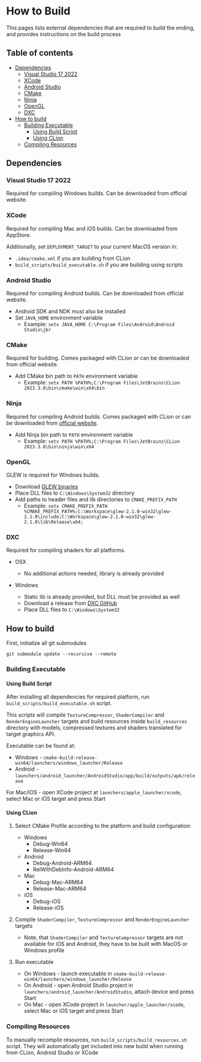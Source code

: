 # How to Build

This pages lists external dependencies that are required to build the ending, and provides instructions on the build process

## Table of contents

* [Dependencies](#dependencies)
  * [Visual Studio 17 2022](#visual-studio-17-2022)
  * [XCode](#xcode)
  * [Android Studio](#android-studio)
  * [CMake](#cmake)
  * [Ninja](#ninja)
  * [OpenGL](#opengl)
  * [DXC](#dxc)
* [How to build](#how-to-build-1)
  * [Building Executable](#building-executable)
    * [Using Build Script](#using-build-script) 
    * [Using CLion](#using-clion)
  * [Compiling Resources](#compiling-resources)

## Dependencies

### Visual Studio 17 2022

Required for compiling Windows builds. Can be downloaded from official website.

### XCode

Required for compiling Mac and iOS builds. Can be downloaded from AppStore.

Additionally, set `DEPLOYMENT_TARGET` to your current MacOS version in:
* `.idea/cmake.xml` if you are building from CLion
* `build_scripts/build_executable.sh` if you are building using scripts

### Android Studio

Required for compiling Android builds. Can be downloaded from official website.

* Android SDK and NDK must also be installed
* Set `JAVA_HOME` environment variable
  * Example: `setx JAVA_HOME C:\Program Files\Android\Android Studio\jbr`

### CMake

Required for building. Comes packaged with CLion or can be downloaded from official website.

* Add CMake bin path to `PATH` environment variable
  * Example: `setx PATH %PATH%;C:\Program Files\JetBrains\CLion 2023.3.6\bin\cmake\win\x64\bin`

### Ninja

Required for compiling Android builds. Comes packaged with CLion or can be downloaded from [official website](https://ninja-build.org/).

* Add Ninja bin path to `PATH` environment variable
  * Example: `setx PATH %PATH%;C:\Program Files\JetBrains\CLion 2023.3.6\bin\ninja\win\x64`

### OpenGL

GLEW is required for Windows builds.

  * Download [GLEW binaries](http://glew.sourceforge.net/index.html)
  * Place DLL files to `C:\Windows\System32` directory
  * Add paths to header files and lib directories to `CMAKE_PREFIX_PATH`
    * Example: `setx CMAKE_PREFIX_PATH %CMAKE_PREFIX_PATH%;C:\Workspace\glew-2.1.0-win32\glew-2.1.0\include;C:\Workspace\glew-2.1.0-win32\glew-2.1.0\lib\Release\x64;`

### DXC

Required for compiling shaders for all platforms.

* OSX
  * No additional actions needed, library is already provided

* Windows
  * Static lib is already provided, but DLL must be provided as well
  * Download a release from [DXC GitHub](https://github.com/microsoft/DirectXShaderCompiler)
  * Place DLL files to `C:\Windows\System32`

## How to build

First, initialize all git submodules

```
git submodule update --recursive --remote
```

### Building Executable

#### Using Build Script

After installing all dependencies for required platform, run `build_scripts/build_executable.sh` script.

This scripts will compile `TextureCompressor`, `ShaderCompiler` and `RenderEngineLauncher` targets and build resources inside `build_resources` directory
with models, compressed textures and shaders translated for target graphics API.

Executable can be found at:
* Windows - `cmake-build-release-win64/launchers/windows_launcher/Release`
* Android - `launchers/android_launcher/AndroidStudio/app/build/outputs/apk/release`

For Mac/iOS - open XCode project at `launchers/apple_launcher/xcode`, select Mac or iOS target and press Start

#### Using CLion

1. Select CMake Profile according to the platform and build configuration:
   * Windows
     * Debug-Win64
     * Release-Win64
   * Android
     * Debug-Android-ARM64
     * RelWithDebInfo-Android-ARM64
   * Mac
     * Debug-Mac-ARM64
     * Release-Mac-ARM64
   * iOS
     * Debug-iOS
     * Release-iOS

2. Compile `ShaderCompiler`, `TextureCompressor` and `RenderEngineLauncher` targets
   * Note, that `ShaderCompiler` and `TextureCompressor` targets are not available for iOS and Android, they have to be built with MacOS or Windows profile

3. Run executable
   * On Windows - launch executable in `cmake-build-release-win64/launchers/windows_launcher/Release`
   * On Android - open Android Studio project in `launchers/android_launcher/AndroidStudio`, attach device and press Start
   * On Mac - open XCode project in `launcher/apple_launcher/xcode`, select Mac or iOS target and press Start

### Compiling Resources

To manually recompile resources, run `build_scripts/build_resources.sh` script. They will automatically get included into new build when running from CLion, Android Studio or XCode